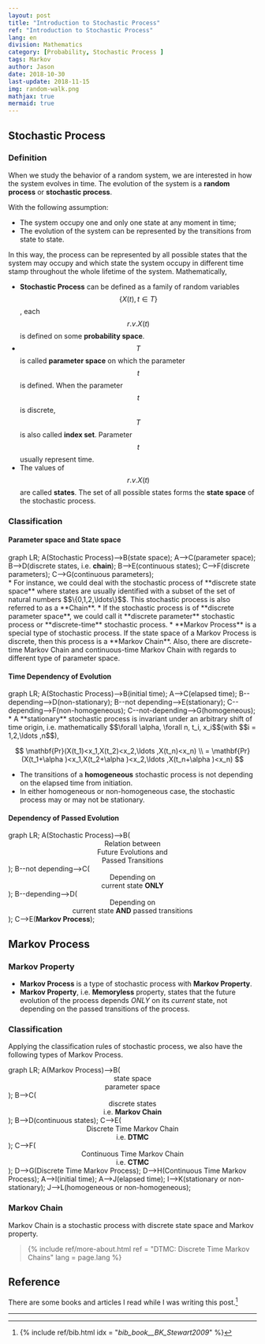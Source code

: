```yaml
---
layout: post
title: "Introduction to Stochastic Process"
ref: "Introduction to Stochastic Process"
lang: en
division: Mathematics
category: [Probability, Stochastic Process ]
tags: Markov
author: Jason
date: 2018-10-30
last-update: 2018-11-15
img: random-walk.png
mathjax: true
mermaid: true
---
```


## Stochastic Process
### Definition
When we study the behavior of a random system, we are interested in how the system evolves in time.
The evolution of the system is a **random process** or **stochastic process**.

With the following assumption:
* The system occupy one and only one state at any moment in time;
* The evolution of the system can be represented by the transitions from state to state.

In this way, the process can be represented by all possible states that the system may occupy
and which state the system occupy in different time stamp throughout the whole lifetime of the
system. Mathematically,
* **Stochastic Process** can be defined as a family of random variables $$\{X(t), t\in T\}$$,
each $$r.v. X(t)$$ is defined on some **probability space**.
* $$T$$ is called **parameter space** on which the parameter $$t$$ is defined. When the parameter
$$t$$ is discrete, $$T$$ is also called **index set**. Parameter $$t$$ usually represent time.
* The values of $$r.v. X(t)$$ are called **states**. The set of all possible states forms the
**state space** of the stochastic process.

### Classification
#### Parameter space and State space
<div class="mermaid">
graph LR;
    A(Stochastic Process)-->B(state space);
    A-->C(parameter space);
    B-->D(discrete states, i.e. <b>chain</b>);
    B-->E(continuous states);
    C-->F(discrete parameters);
    C-->G(continuous parameters);
</div>
* For instance, we could deal with the stochastic process of **discrete state space** where states
are usually identified with a subset of the set of natural numbers $$\{0,1,2,\ldots\}$$. This
stochastic process is also referred to as a **Chain**.  
* If the stochastic process is of **discrete parameter space**, we could call it **discrete
parameter** stochastic process or **discrete-time** stochastic process.
* **Markov Process** is a special type of stochastic process. If the state space of a Markov Process
is discrete, then this process is a **Markov Chain**. Also, there are discrete-time Markov Chain and
continuous-time Markov Chain with regards to different type of parameter space.

#### Time Dependency of Evolution
<div class="mermaid">
graph LR;
    A(Stochastic Process)-->B(initial time);
    A-->C(elapsed time);
    B--depending-->D(non-stationary);
    B--not depending-->E(stationary);
    C--depending-->F(non-homogeneous);
    C--not-depending-->G(homogeneous);
</div>
* A **stationary** stochastic process is invariant under an arbitrary shift of time origin, i.e.
mathematically $$\forall \alpha, \forall n, t_i, x_i$$(with $$i = 1,2,\ldots ,n$$),

$$
\mathbf{Pr}(X(t_1)<x_1,X(t_2)<x_2,\ldots ,X(t_n)<x_n) \\
= \mathbf{Pr}(X(t_1+\alpha )<x_1,X(t_2+\alpha )<x_2,\ldots ,X(t_n+\alpha )<x_n)
$$

* The transitions of a **homogeneous** stochastic process is not depending on the elapsed time from
initiation.
* In either homogeneous or non-homogeneous case, the stochastic process may or may not be stationary.

#### Dependency of Passed Evolution
<div class="mermaid">
graph LR;
    A(Stochastic Process)-->B(<center>Relation between<br>Future Evolutions and<br>Passed Transitions</center>);
    B--not depending-->C(<center>Depending on<br>current state <b>ONLY</b></center>);
    B--depending-->D(<center>Depending on<br>current state <b>AND</b> passed transitions</center>);
    C-->E(<b>Markov Process</b>);
</div>

## Markov Process
### Markov Property
* **Markov Process** is a type of stochastic process with **Markov Property**.
* **Markov Property**, i.e. **Memoryless** property, states that the future evolution of the process
depends *ONLY* on its *current* state, not depending on the passed transitions of the process.

### Classification
Applying the classification rules of stochastic process, we also have the following types of Markov Process.
<div class="mermaid">
graph LR;
    A(Markov Process)-->B(<center>state space<br>parameter space</center>);
    B-->C(<center>discrete states<br>i.e. <b>Markov Chain</b></center>);
    B-->D(continuous states);
    C-->E(<center>Discrete Time Markov Chain<br>i.e. <b>DTMC</b></center>);
    C-->F(<center>Continuous Time Markov Chain<br>i.e. <b>CTMC</b></center>);
    D-->G(Discrete Time Markov Process);
    D-->H(Continuous Time Markov Process);
    A-->I(initial time);
    A-->J(elapsed time);
    I-->K(stationary or non-stationary);
    J-->L(homogeneous or non-homogeneous);
</div>

### Markov Chain
Markov Chain is a stochastic process with discrete state space and Markov property.

> {% include ref/more-about.html ref = "DTMC: Discrete Time Markov Chains" lang = page.lang %}

## Reference
There are some books and articles I read while I was writing this post.[^1]

***
[^1]: {% include ref/bib.html idx = "_bib_book__BK_Stewart2009_" %}
